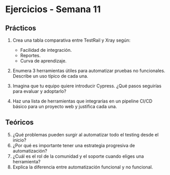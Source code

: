 # Ejercicios - Semana 11

## Prácticos

1. Crea una tabla comparativa entre TestRail y Xray según:
   - Facilidad de integración.
   - Reportes.
   - Curva de aprendizaje.

2. Enumera 3 herramientas útiles para automatizar pruebas no funcionales. Describe un uso típico de cada una.

3. Imagina que tu equipo quiere introducir Cypress. ¿Qué pasos seguirías para evaluar y adoptarlo?

4. Haz una lista de herramientas que integrarías en un pipeline CI/CD básico para un proyecto web y justifica cada una.

## Teóricos

5. ¿Qué problemas pueden surgir al automatizar todo el testing desde el inicio?
6. ¿Por qué es importante tener una estrategia progresiva de automatización?
7. ¿Cuál es el rol de la comunidad y el soporte cuando eliges una herramienta?
8. Explica la diferencia entre automatización funcional y no funcional.

